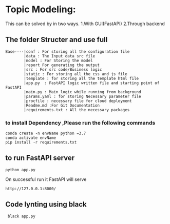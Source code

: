 # Topic Modeling:
 <div class="text-purple">
This can be solved by in two ways.
 1.With GUI(FastAPI) 
 2.Through backend
</div>

## The folder Structer and use full

```
Base----|conf : For storing all the configuration file
        |data : The Input data src file
        |model : For Storing the model
        |report For generating the output
        |src : For src code/Business logic	
        |static : For storing all the css and js file
        |template : for storing all the template html file
        |app.py  : FastAPI logic written file and starting point of FastAPI 
        |main.py : Main logic while running from background
        |params.yaml : for storing Necessary parameter file
        |procfile : necessary file for cloud deployment
        |Readme.md :For Git Documentation
        |requirements.txt : All the necessary packages
```

### to install Dependency ,Please run the following commands

```
conda create -n envName python =3.7
conda activate envName
pip install -r requirements.txt
```

## to run FastAPI server 

``` python app.py ```

On successful run it FastAPI will serve 

``` http://127.0.0.1:8000/ ```

## Code lynting using black

``` black app.py```